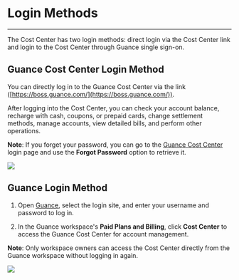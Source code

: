 # Login Methods
---

The Cost Center has two login methods: direct login via the Cost Center link and login to the Cost Center through Guance single sign-on.

## Guance Cost Center Login Method

You can directly log in to the Guance Cost Center via the link ([https://boss.guance.com/](https://boss.guance.com/)).

After logging into the Cost Center, you can check your account balance, recharge with cash, coupons, or prepaid cards, change settlement methods, manage accounts, view detailed bills, and perform other operations.

**Note**: If you forget your password, you can go to the [Guance Cost Center](https://boss.guance.com/) login page and use the **Forgot Password** option to retrieve it.

![](img/3.billing_cost_1.png)

## Guance Login Method

1. Open [Guance](https://auth.guance.com/login/pwd), select the login site, and enter your username and password to log in.

2. In the Guance workspace's **Paid Plans and Billing**, click **Cost Center** to access the Guance Cost Center for account management.

**Note**: Only workspace owners can access the Cost Center directly from the Guance workspace without logging in again.

![](img/3.billing_cost_2.png)